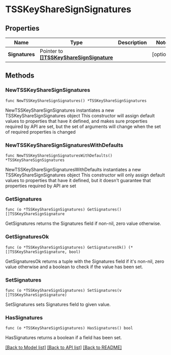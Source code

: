 # TSSKeyShareSignSignatures

## Properties

Name | Type | Description | Notes
------------ | ------------- | ------------- | -------------
**Signatures** | Pointer to [**[]TSSKeyShareSignSignature**](TSSKeyShareSignSignature.md) |  | [optional] 

## Methods

### NewTSSKeyShareSignSignatures

`func NewTSSKeyShareSignSignatures() *TSSKeyShareSignSignatures`

NewTSSKeyShareSignSignatures instantiates a new TSSKeyShareSignSignatures object
This constructor will assign default values to properties that have it defined,
and makes sure properties required by API are set, but the set of arguments
will change when the set of required properties is changed

### NewTSSKeyShareSignSignaturesWithDefaults

`func NewTSSKeyShareSignSignaturesWithDefaults() *TSSKeyShareSignSignatures`

NewTSSKeyShareSignSignaturesWithDefaults instantiates a new TSSKeyShareSignSignatures object
This constructor will only assign default values to properties that have it defined,
but it doesn't guarantee that properties required by API are set

### GetSignatures

`func (o *TSSKeyShareSignSignatures) GetSignatures() []TSSKeyShareSignSignature`

GetSignatures returns the Signatures field if non-nil, zero value otherwise.

### GetSignaturesOk

`func (o *TSSKeyShareSignSignatures) GetSignaturesOk() (*[]TSSKeyShareSignSignature, bool)`

GetSignaturesOk returns a tuple with the Signatures field if it's non-nil, zero value otherwise
and a boolean to check if the value has been set.

### SetSignatures

`func (o *TSSKeyShareSignSignatures) SetSignatures(v []TSSKeyShareSignSignature)`

SetSignatures sets Signatures field to given value.

### HasSignatures

`func (o *TSSKeyShareSignSignatures) HasSignatures() bool`

HasSignatures returns a boolean if a field has been set.


[[Back to Model list]](../README.md#documentation-for-models) [[Back to API list]](../README.md#documentation-for-api-endpoints) [[Back to README]](../README.md)


